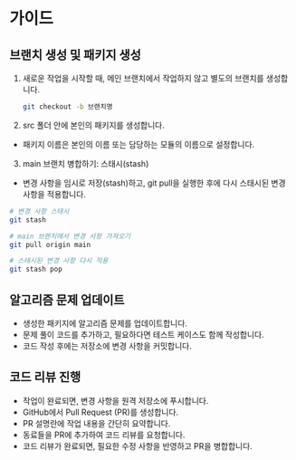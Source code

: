 # 가이드

## 브랜치 생성 및 패키지 생성
1. 새로운 작업을 시작할 때, 메인 브랜치에서 작업하지 않고 별도의 브랜치를 생성합니다.
   ```bash
   git checkout -b 브랜치명
   ```
2. src 폴더 안에 본인의 패키지를 생성합니다.
- 패키지 이름은 본인의 이름 또는 담당하는 모듈의 이름으로 설정합니다.

3. main 브랜치 병합하기: 스태시(stash)
- 변경 사항을 임시로 저장(stash)하고, git pull을 실행한 후에 다시 스태시된 변경 사항을 적용합니다.
```bash
# 변경 사항 스태시
git stash

# main 브랜치에서 변경 사항 가져오기
git pull origin main

# 스태시된 변경 사항 다시 적용
git stash pop
```

## 알고리즘 문제 업데이트
- 생성한 패키지에 알고리즘 문제를 업데이트합니다.
- 문제 풀이 코드를 추가하고, 필요하다면 테스트 케이스도 함께 작성합니다.
- 코드 작성 후에는 저장소에 변경 사항을 커밋합니다.

## 코드 리뷰 진행
- 작업이 완료되면, 변경 사항을 원격 저장소에 푸시합니다.
- GitHub에서 Pull Request (PR)를 생성합니다.
- PR 설명란에 작업 내용을 간단히 요약합니다.
- 동료들을 PR에 추가하여 코드 리뷰를 요청합니다.
- 코드 리뷰가 완료되면, 필요한 수정 사항을 반영하고 PR을 병합합니다.

